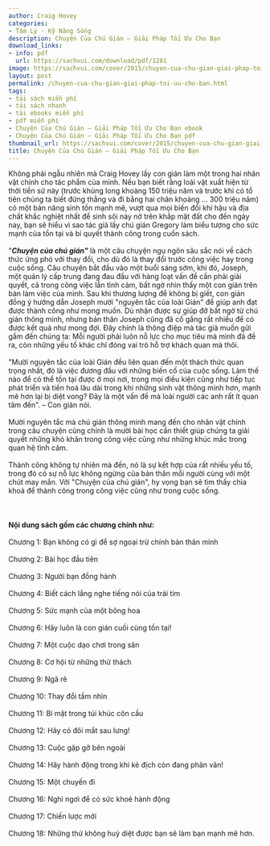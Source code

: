 ```yaml
---
author: Craig Hovey
categories:
- Tâm Lý - Kỹ Năng Sống
description: Chuyện Của Chú Gián – Giải Pháp Tối Ưu Cho Bạn
download_links:
- info: pdf
  url: https://sachvui.com/download/pdf/1281
image: https://sachvui.com/cover/2015/chuyen-cua-chu-gian-giai-phap-toi-uu-cho-ban-craig-hovey.jpg
layout: post
permalink: /chuyen-cua-chu-gian-giai-phap-toi-uu-cho-ban.html
tags:
- tải sách miễn phí
- tải sách nhanh
- tải ebooks miễn phí
- pdf miễn phí
- Chuyện Của Chú Gián – Giải Pháp Tối Ưu Cho Bạn ebook
- Chuyện Của Chú Gián – Giải Pháp Tối Ưu Cho Bạn pdf
thumbnail_url: https://sachvui.com/cover/2015/chuyen-cua-chu-gian-giai-phap-toi-uu-cho-ban-craig-hovey.jpg
title: Chuyện Của Chú Gián – Giải Pháp Tối Ưu Cho Bạn
---
```


 <div class="item-desc text-justify"> <p>Không phải ngẫu nhiên mà Craig Hovey lấy con gián làm một trong hai nhân vật chính cho tác phẩm của mình. Nếu bạn biết rằng loài vật xuất hiện từ thời tiền sử này (trước khủng long khoàng 150 triệu năm và trước khi có tổ tiên chúng ta biết đứng thẳng và đi bằng hai chân khoảng … 300 triệu năm) có một bản năng sinh tồn mạnh mẽ, vượt qua mọi biến đổi khí hậu và địa chất khắc nghiệt nhất để sinh sôi nảy nở trên khắp mặt đất cho đến ngày nay, bạn sẽ hiểu vì sao tác giả lấy chú gián Gregory làm biểu tượng cho sức mạnh của tồn tại và bí quyết thành công trong cuốn sách.<br><br>"<strong><em>Chuyện của chú gián"</em></strong> là một câu chuyện ngụ ngôn sâu sắc nói về cách thức ứng phó với thay đổi, cho dù đó là thay đổi trước công việc hay trong cuộc sống. Câu chuyện bắt đầu vào một buổi sáng sớm, khi đó, Joseph, một quản lý cấp trung đang đau đầu với hàng loạt vấn đề cần phải giải quyết, cả trong công việc lẫn tình cảm, bất ngờ nhìn thấy một con gián trên bàn làm việc của mình. Sau khi thương lượng để không bị giết, con gián đồng ý hướng dẫn Joseph mười "nguyên tắc của loài Gián" để giúp anh đạt được thành công như mong muốn. Dù nhận được sự giúp đỡ bất ngờ từ chú gián thông minh, nhưng bản thân Joseph cũng đã cố gắng rất nhiều để có được kết quả như mong đợi. Đây chính là thông điệp mà tác giả muốn gửi gắm đến chúng ta: Mỗi người phải luôn nỗ lực cho mục tiêu mà mình đã đề ra, còn những yếu tố khác chỉ đóng vai trò hỗ trợ khách quan mà thôi.<br><br>"Mười nguyên tắc của loài Gián đều liên quan đến một thách thức quan trọng nhất, đó là việc đương đầu với những biến cố của cuộc sống. Làm thế nào để có thể tồn tại được ở mọi nơi, trong mọi điều kiện cũng như tiếp tục phát triển và tiến hoá lâu dài trong khi những sinh vật thông minh hơn, mạnh mẽ hơn lại bị diệt vong? Đây là một vấn đề mà loài người các anh rất ít quan tâm đến". – Con gián nói.<br><br>Mười nguyên tắc mà chú gián thông minh mang đến cho nhân vật chính trong câu chuyện cũng chính là mười bài học cần thiết giúp chúng ta giải quyết những khó khăn trong công việc cũng như những khúc mắc trong quan hệ tình cảm.<br><br>Thành công không tự nhiên mà đến, nó là sự kết hợp của rất nhiều yếu tố, trong đó có sự nỗ lực không ngừng của bản thân mỗi người cùng với một chút may mắn. Với "Chuyện của chú gián", hy vọng bạn sẽ tìm thấy chìa khoá để thành công trong công việc cũng như trong cuộc sống.<br><br><br><br><strong>Nội dung sách gồm các chương chính như:</strong><br><br>Chương 1: Bạn không có gì để sợ ngoại trừ chính bản thân mình<br><br>Chương 2: Bài học đầu tiên<br><br>Chương 3: Người bạn đồng hành<br><br>Chương 4: Biết cách lắng nghe tiếng nói của trái tim<br><br>Chương 5: Sức mạnh của một bông hoa<br><br>Chương 6: Hãy luôn là con gián cuối cùng tồn tại!<br><br>Chương 7: Một cuộc dạo chơi trong sân<br><br>Chương 8: Cơ hội từ những thử thách<br><br>Chương 9: Ngã rẽ<br><br>Chương 10: Thay đổi tầm nhìn<br><br>Chương 11: Bí mật trong túi khúc côn cầu<br><br>Chương 12: Hãy có đôi mắt sau lưng!<br><br>Chương 13: Cuộc gặp gỡ bên ngoài<br><br>Chương 14: Hãy hành động trong khi kẻ địch còn đang phân vân!<br><br>Chương 15: Một chuyến đi<br><br>Chương 16: Nghỉ ngơi để có sức khoẻ hành động<br><br>Chương 17: Chiến lược mới<br><br>Chương 18: Những thứ không huỷ diệt được bạn sẽ làm bạn mạnh mẽ hơn.</p> </div>